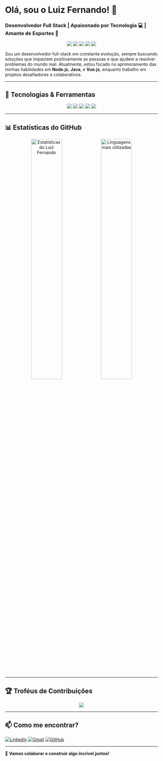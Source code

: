 <!--
**luizfcneto/luizfcneto** is a ✨ _special_ ✨ repository because its `README.md` (this file) appears on your GitHub profile.

Here are some ideas to get you started:

- 🔭 I’m currently working on ...
- 🌱 I’m currently learning ...
- 👯 I’m looking to collaborate on ...
- 🤔 I’m looking for help with ...
- 💬 Ask me about ...
- 📫 How to reach me: ...
- 😄 Pronouns: ...
- ⚡ Fun fact: ...
-->

# Olá, sou o Luiz Fernando! 👋

### Desenvolvedor Full Stack | Apaixonado por Tecnologia 💻 | Amante de Esportes 🏅

<!-- Banner com imagens das tecnologias que você utiliza -->
<p align="center">
  <img src="https://img.shields.io/badge/Node.js-339933?style=for-the-badge&logo=nodedotjs&logoColor=white"/>
  <img src="https://img.shields.io/badge/Java-ED8B00?style=for-the-badge&logo=java&logoColor=white"/>
  <img src="https://img.shields.io/badge/JavaScript-F7DF1E?style=for-the-badge&logo=javascript&logoColor=black"/>
  <img src="https://img.shields.io/badge/Vue.js-4FC08D?style=for-the-badge&logo=vue-dot-js&logoColor=white"/>
  <img src="https://img.shields.io/badge/SQL-003B57?style=for-the-badge&logo=postgresql&logoColor=white"/>
</p>

Sou um desenvolvedor full-stack em constante evolução, sempre buscando soluções que impactem positivamente as pessoas e que ajudem a resolver problemas do mundo real. Atualmente, estou focado no aprimoramento das minhas habilidades em **Node.js**, **Java**, e **Vue.js**, enquanto trabalho em projetos desafiadores e colaborativos.

---

## 🚀 Tecnologias & Ferramentas

<p align="center">
  <img src="https://img.shields.io/badge/Java-ED8B00?style=for-the-badge&logo=java&logoColor=white"/>
  <img src="https://img.shields.io/badge/Node.js-339933?style=for-the-badge&logo=nodedotjs&logoColor=white"/>
  <img src="https://img.shields.io/badge/Spring%20Boot-6DB33F?style=for-the-badge&logo=spring-boot&logoColor=white"/>
  <img src="https://img.shields.io/badge/Vue.js-4FC08D?style=for-the-badge&logo=vue-dot-js&logoColor=white"/>
  <img src="https://img.shields.io/badge/PostgreSQL-336791?style=for-the-badge&logo=postgresql&logoColor=white"/>
</p>

---

## 📊 Estatísticas do GitHub

<!-- GitHub Stats -->
<p align="center">
  <img src="https://github-readme-stats.vercel.app/api?username=luizfcneto&show_icons=true&theme=radical" alt="Estatísticas do Luiz Fernando" width="45%"/>
  <img src="https://github-readme-stats.vercel.app/api/top-langs/?username=luizfcneto&langs_count=6&hide=html,css&layout=compact" alt="Linguagens mais utilizadas" width="45%"/>
</p>

---

## 🏆 Troféus de Contribuições

<p align="center">
  <img src="https://github-profile-trophy.vercel.app/?username=luizfcneto&theme=onedark"/>
</p>

---

## 📫 Como me encontrar?

[![Linkedin](https://img.shields.io/badge/LinkedIn-0077B5?style=for-the-badge&logo=linkedin&logoColor=white)](https://www.linkedin.com/in/luiz-fernando-neto-389ba311b/)
[![Gmail](https://img.shields.io/badge/Gmail-D14836?style=for-the-badge&logo=gmail&logoColor=white)](mailto:devluizfcneto@gmail.com)
[![GitHub](https://img.shields.io/badge/GitHub-100000?style=for-the-badge&logo=github&logoColor=white)](https://github.com/luizfcneto)

---

💬 **Vamos colaborar e construir algo incrível juntos!**
